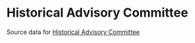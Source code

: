 # Historical Advisory Committee

Source data for [Historical Advisory Committee](https://history.state.gov/about/hac)